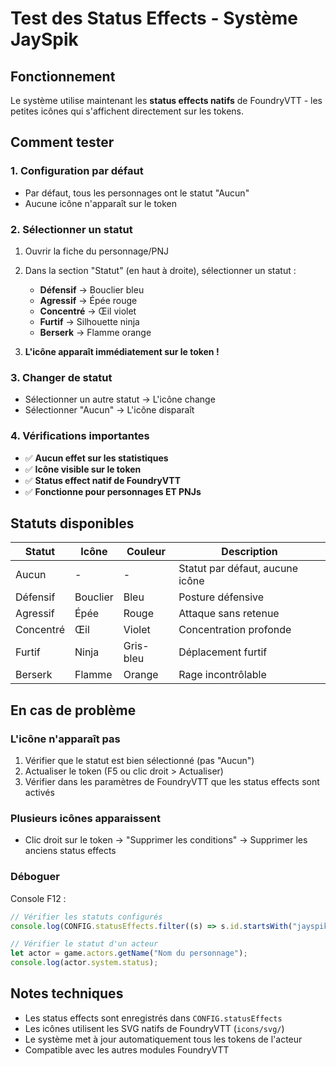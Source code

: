 # Test des Status Effects - Système JaySpik

## Fonctionnement

Le système utilise maintenant les **status effects natifs** de FoundryVTT - les petites icônes qui s'affichent directement sur les tokens.

## Comment tester

### 1. Configuration par défaut

- Par défaut, tous les personnages ont le statut "Aucun"
- Aucune icône n'apparaît sur le token

### 2. Sélectionner un statut

1. Ouvrir la fiche du personnage/PNJ
2. Dans la section "Statut" (en haut à droite), sélectionner un statut :

   - **Défensif** → Bouclier bleu
   - **Agressif** → Épée rouge
   - **Concentré** → Œil violet
   - **Furtif** → Silhouette ninja
   - **Berserk** → Flamme orange

3. **L'icône apparaît immédiatement sur le token !**

### 3. Changer de statut

- Sélectionner un autre statut → L'icône change
- Sélectionner "Aucun" → L'icône disparaît

### 4. Vérifications importantes

- ✅ **Aucun effet sur les statistiques**
- ✅ **Icône visible sur le token**
- ✅ **Status effect natif de FoundryVTT**
- ✅ **Fonctionne pour personnages ET PNJs**

## Statuts disponibles

| Statut    | Icône    | Couleur   | Description                     |
| --------- | -------- | --------- | ------------------------------- |
| Aucun     | -        | -         | Statut par défaut, aucune icône |
| Défensif  | Bouclier | Bleu      | Posture défensive               |
| Agressif  | Épée     | Rouge     | Attaque sans retenue            |
| Concentré | Œil      | Violet    | Concentration profonde          |
| Furtif    | Ninja    | Gris-bleu | Déplacement furtif              |
| Berserk   | Flamme   | Orange    | Rage incontrôlable              |

## En cas de problème

### L'icône n'apparaît pas

1. Vérifier que le statut est bien sélectionné (pas "Aucun")
2. Actualiser le token (F5 ou clic droit > Actualiser)
3. Vérifier dans les paramètres de FoundryVTT que les status effects sont activés

### Plusieurs icônes apparaissent

- Clic droit sur le token → "Supprimer les conditions" → Supprimer les anciens status effects

### Déboguer

Console F12 :

```javascript
// Vérifier les statuts configurés
console.log(CONFIG.statusEffects.filter((s) => s.id.startsWith("jayspik-")));

// Vérifier le statut d'un acteur
let actor = game.actors.getName("Nom du personnage");
console.log(actor.system.status);
```

## Notes techniques

- Les status effects sont enregistrés dans `CONFIG.statusEffects`
- Les icônes utilisent les SVG natifs de FoundryVTT (`icons/svg/`)
- Le système met à jour automatiquement tous les tokens de l'acteur
- Compatible avec les autres modules FoundryVTT
